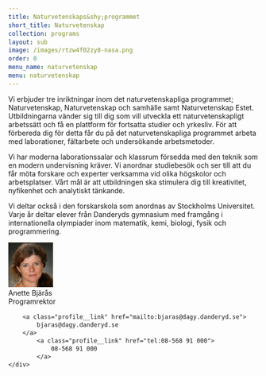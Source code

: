 ```yaml
---
title: Naturvetenskaps&shy;programmet
short_title: Naturvetenskap
collection: programs
layout: sub
image: /images/rtzw4f02zy8-nasa.png
order: 0
menu_name: naturvetenskap
menu: naturvetenskap
---
```


Vi erbjuder tre inriktningar inom det naturvetenskapliga
programmet; Naturvetenskap, Naturvetenskap och samhälle
samt Naturvetenskap Estet. Utbildningarna vänder
sig till dig som vill utveckla ett naturvetenskapligt arbetssätt
och få en plattform för fortsatta studier och yrkesliv.
För att förbereda dig för detta får du på det naturvetenskapliga
programmet arbeta med laborationer, fältarbete
och undersökande arbetsmetoder.

Vi har moderna laborationssalar och klassrum försedda
med den teknik som en modern undervisning kräver.
Vi anordnar studiebesök och ser till att du får möta forskare
och experter verksamma vid olika högskolor och arbetsplatser.
Vårt mål är att utbildningen ska stimulera dig till
kreativitet, nyfikenhet och analytiskt tänkande.

Vi deltar också i den forskarskola som anordnas av Stockholms
Universitet. Varje år deltar elever från Danderyds
gymnasium med framgång i internationella olympiader
inom matematik, kemi, biologi, fysik och programmering.

<div class="profile">
	<img class="profile__image" src="/images/anette-bjaras.png" alt="Anette Bjärås">
	<div class="profile__info">
		<div class="profile__title">Anette Bjärås</div>
		<div>Programrektor</div>

		<a class="profile__link" href="mailto:bjaras@dagy.danderyd.se">
			bjaras@dagy.danderyd.se
		</a>
			<a class="profile__link" href="tel:08-568 91 000">
				08-568 91 000
			</a>
	</div>
</div>
